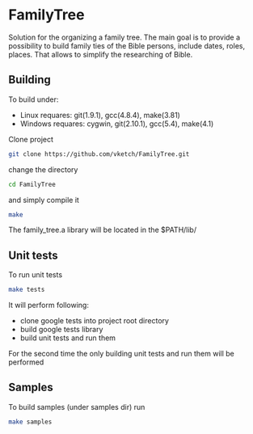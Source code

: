 # FamilyTree
Solution for the organizing a family tree.
The main goal is to provide a possibility to build family ties of the Bible persons, include dates, roles, places.
That allows to simplify the researching of Bible.        

## Building
To build under: 
* Linux requares: git(1.9.1), gcc(4.8.4), make(3.81) 
* Windows requares: cygwin, git(2.10.1), gcc(5.4), make(4.1)
 
Clone project

```bash
git clone https://github.com/vketch/FamilyTree.git
```
change the directory 
```bash
cd FamilyTree 
```
and simply compile it
```bash
make 
```
The family_tree.a library will be located in the  $PATH/lib/

## Unit tests
To run unit tests 
```bash 
make tests
```
It will perform following:
* clone google tests into project root directory
* build google tests library 
* build unit tests and run them
    
For the second time the only building unit tests and run them will be performed    

## Samples
To build samples (under samples dir) run 
```bash 
make samples
```
